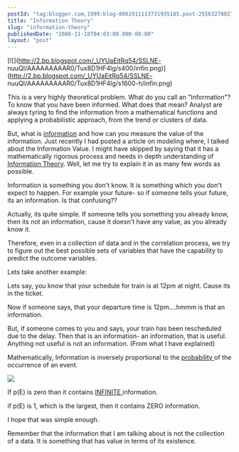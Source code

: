 ```yaml
---
postId: "tag:blogger.com,1999:blog-8061911113731935185.post-2556327802763509273"
title: "Information Theory"
slug: "information-theory"
publishedDate: "2008-11-18T04:03:00.000-08:00"
layout: "post"
---
```


[![](http://2.bp.blogspot.com/_UYUaEitRq54/SSLNE-
nuuQI/AAAAAAAAAR0/Tux8D1HF4lg/s400/infin.png)](http://2.bp.blogspot.com/_UYUaEitRq54/SSLNE-
nuuQI/AAAAAAAAAR0/Tux8D1HF4lg/s1600-h/infin.png)

This is a very highly theoretical problem. What do you call an "Information"?
To know that you have been informed. What does that mean? Analyst are always
tyring to find the information from a mathematical functions and applying a
probabilistic approach, from the trend or clusters of data.  

  

But, what is [information](http://en.wikipedia.org/wiki/Information_theory)
and how can you measure the value of the information. Just recently I had
posted a article on modeling where, I talked about the Information Value. I
might have skipped by saying that it has a mathematically rigorous process and
needs in depth understanding of [Information
Theory](http://en.wikipedia.org/wiki/Information_theory). Well, let me try to
explain it in as many few words as possible.

  

Information is something you don't know. It is something which you don't
expect to happen. For example your future- so if someone tells your future,
its an information. Is that confusing??

  

Actually, its quite simple. If someone tells you something you already know,
then its not an information, cause it doesn't have any value, as you already
know it.

  

Therefore, even in a collection of data and in the correlation process, we try
to figure out the best possible sets of variables that have the capability to
predict the outcome variables.

  

  

Lets take another example:

  

Lets say, you know that your schedule for train is at 12pm at night. Cause its
in the ticket.  

  

Now if someone says, that your departure time is 12pm....hmmm is that an
information.

  

But, if someone comes to you and says, your train has been rescheduled due to
the delay. Then that is an information- an information, that is useful.
Anything not useful is not an information. (From what I have explained)

  

Mathematically, Information is inversely proportional to the [probability
](http://en.wikipedia.org/wiki/Probability)of the occurrence of an event.

  
![](http://1.bp.blogspot.com/_UYUaEitRq54/SSLJnC10UiI/AAAAAAAAARs/DAz0I-M1K64/s400/information.png)

If p(E) is zero than it contains
[INFINITE](http://en.wikipedia.org/wiki/Infinity)[
](http://en.wikipedia.org/wiki/Infinity)information.  

if p(E) is 1, which is the largest, then it contains ZERO information.

  

  

I hope that was simple enough.

  

Remember that the information that I am talking about is not the collection of
a data. It is something that has value in terms of its existence.

  

  

  

  

